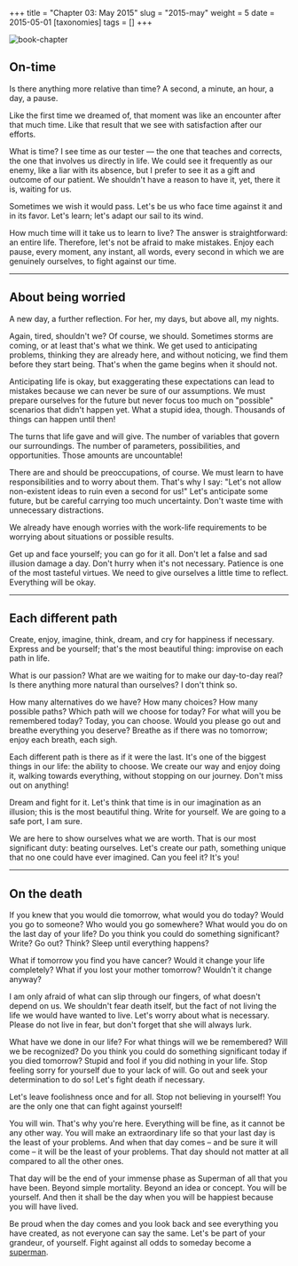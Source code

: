 +++
title = "Chapter 03: May 2015"
slug = "2015-may"
weight = 5
date = 2015-05-01
[taxonomies]
tags = []
+++

![book-chapter](/images/books/oeur/03.jpg)

## On-time

Is there anything more relative than time? A second, a minute, an hour, a day, a pause.

Like the first time we dreamed of, that moment was like an encounter after that much time. Like that result that we see with satisfaction after our efforts.

What is time? I see time as our tester — the one that teaches and corrects, the one that involves us directly in life. We could see it frequently as our enemy, like a liar with its absence, but I prefer to see it as a gift and outcome of our patient. We shouldn't have a reason to have it, yet, there it is, waiting for us.

Sometimes we wish it would pass. Let's be us who face time against it and in its favor. Let's learn; let's adapt our sail to its wind.

How much time will it take us to learn to live? The answer is straightforward: an entire life. Therefore, let's not be afraid to make mistakes. Enjoy each pause, every moment, any instant, all words, every second in which we are genuinely ourselves, to fight against our time.

---

## About being worried

A new day, a further reflection. For her, my days, but above all, my nights.

Again, tired, shouldn't we? Of course, we should. Sometimes storms are coming, or at least that's what we think. We get used to anticipating problems, thinking they are already here, and without noticing, we find them before they start being. That's when the game begins when it should not.

Anticipating life is okay, but exaggerating these expectations can lead to mistakes because we can never be sure of our assumptions. We must prepare ourselves for the future but never focus too much on "possible" scenarios that didn't happen yet. What a stupid idea, though. Thousands of things can happen until then!

The turns that life gave and will give. The number of variables that govern our surroundings. The number of parameters, possibilities, and opportunities. Those amounts are uncountable!

There are and should be preoccupations, of course. We must learn to have responsibilities and to worry about them. That's why I say: "Let's not allow non-existent ideas to ruin even a second for us!" Let's anticipate some future, but be careful carrying too much uncertainty. Don't waste time with unnecessary distractions.

We already have enough worries with the work-life requirements to be worrying about situations or possible results.

Get up and face yourself; you can go for it all. Don't let a false and sad illusion damage a day. Don't hurry when it's not necessary. Patience is one of the most tasteful virtues. We need to give ourselves a little time to reflect. Everything will be okay.

---

## Each different path

Create, enjoy, imagine, think, dream, and cry for happiness if necessary. Express and be yourself; that's the most beautiful thing: improvise on each path in life.

What is our passion? What are we waiting for to make our day-to-day real? Is there anything more natural than ourselves? I don't think so.

How many alternatives do we have? How many choices? How many possible paths? Which path will we choose for today? For what will you be remembered today? Today, you can choose. Would you please go out and breathe everything you deserve? Breathe as if there was no tomorrow; enjoy each breath, each sigh.

Each different path is there as if it were the last. It's one of the biggest things in our life: the ability to choose. We create our way and enjoy doing it, walking towards everything, without stopping on our journey. Don't miss out on anything!

Dream and fight for it. Let's think that time is in our imagination as an illusion; this is the most beautiful thing. Write for yourself. We are going to a safe port, I am sure.

We are here to show ourselves what we are worth. That is our most significant duty: beating ourselves. Let's create our path, something unique that no one could have ever imagined. Can you feel it? It's you!

---

## On the death

If you knew that you would die tomorrow, what would you do today? Would you go to someone? Who would you go somewhere? What would you do on the last day of your life? Do you think you could do something significant? Write? Go out? Think? Sleep until everything happens?

What if tomorrow you find you have cancer? Would it change your life completely? What if you lost your mother tomorrow? Wouldn't it change anyway?

I am only afraid of what can slip through our fingers, of what doesn't depend on us. We shouldn't fear death itself, but the fact of not living the life we would have wanted to live. Let's worry about what is necessary. Please do not live in fear, but don't forget that she will always lurk.

What have we done in our life? For what things will we be remembered? Will we be recognized? Do you think you could do something significant today if you died tomorrow? Stupid and fool if you did nothing in your life. Stop feeling sorry for yourself due to your lack of will. Go out and seek your determination to do so! Let's fight death if necessary.

Let's leave foolishness once and for all. Stop not believing in yourself! You are the only one that can fight against yourself!

You will win. That's why you're here. Everything will be fine, as it cannot be any other way. You will make an extraordinary life so that your last day is the least of your problems. And when that day comes – and be sure it will come – it will be the least of your problems. That day should not matter at all compared to all the other ones.

That day will be the end of your immense phase as Superman of all that you have been. Beyond simple mortality. Beyond an idea or concept. You will be yourself. And then it shall be the day when you will be happiest because you will have lived.

Be proud when the day comes and you look back and see everything you have created, as not everyone can say the same. Let's be part of your grandeur, of yourself. Fight against all odds to someday become a [superman](https://en.wikipedia.org/wiki/%C3%9Cbermensch).
